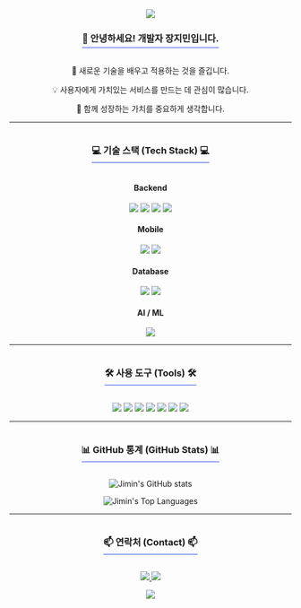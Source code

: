 <div align="center">
  <img src="https://capsule-render.vercel.app/api?type=waving&color=0:254be4,100:25f0f4&height=240&text=Welcome%20to%20Jimin's%20GitHub!&animation=twinkling&fontColor=a0bede&fontSize=60" />
</div>

<div align="center"> 
  <h3 style="border-bottom: 1px solid #254be4; display: inline-block; padding-bottom: 5px;">👋 안녕하세요! 개발자 장지민입니다.</h3>
  <p>🚀 새로운 기술을 배우고 적용하는 것을 즐깁니다.</p>
  <p>💡 사용자에게 가치있는 서비스를 만드는 데 관심이 많습니다.</p>
  <p>🌱 함께 성장하는 가치를 중요하게 생각합니다.</p>
</div>

<hr/>

<div align="center">
  <h3 style="border-bottom: 1px solid #254be4; display: inline-block; padding-bottom: 5px;">💻 기술 스택 (Tech Stack) 💻</h3>
  
  <h4>Backend</h4>
  <p>
    <img src="https://img.shields.io/badge/Java-007396?style=for-the-badge&logo=java&logoColor=white"/>
    <img src="https://img.shields.io/badge/Python-3776AB?style=for-the-badge&logo=python&logoColor=white"/>
    <img src="https://img.shields.io/badge/Spring Boot-6DB33F?style=for-the-badge&logo=springboot&logoColor=white"/>
    <img src="https://img.shields.io/badge/C-00599C?style=for-the-badge&logo=c&logoColor=white"/>
  </p>
  
  <h4>Mobile</h4>
  <p>
    <img src="https://img.shields.io/badge/Flutter-02569B?style=for-the-badge&logo=flutter&logoColor=white"/>
    <img src="https://img.shields.io/badge/Dart-0175C2?style=for-the-badge&logo=dart&logoColor=white"/>
  </p>
  
  <h4>Database</h4>
  <p>
    <img src="https://img.shields.io/badge/MySQL-4479A1?style=for-the-badge&logo=mysql&logoColor=white"/>
    <img src="https://img.shields.io/badge/MariaDB-003545?style=for-the-badge&logo=mariadb&logoColor=white"/>
  </p>
  
  <h4>AI / ML</h4>
  <p>
    <img src="https://img.shields.io/badge/PyTorch-EE4C2C?style=for-the-badge&logo=pytorch&logoColor=white"/>
  </p>
</div>

<hr/>

<div align="center">
  <h3 style="border-bottom: 1px solid #254be4; display: inline-block; padding-bottom: 5px;">🛠️ 사용 도구 (Tools) 🛠️</h3>
  <p>
    <img src="https://img.shields.io/badge/Git-F05032?style=for-the-badge&logo=git&logoColor=white"/>
    <img src="https://img.shields.io/badge/GitHub-181717?style=for-the-badge&logo=github&logoColor=white"/>
    <img src="https://img.shields.io/badge/VS Code-007ACC?style=for-the-badge&logo=visualstudiocode&logoColor=white"/>
    <img src="https://img.shields.io/badge/IntelliJ IDEA-000000?style=for-the-badge&logo=intellijidea&logoColor=white"/>
    <img src="https://img.shields.io/badge/Android Studio-3DDC84?style=for-the-badge&logo=androidstudio&logoColor=white"/>
    <img src="https://img.shields.io/badge/Figma-F24E1E?style=for-the-badge&logo=figma&logoColor=white"/>
    <img src="https://img.shields.io/badge/Notion-000000?style=for-the-badge&logo=notion&logoColor=white"/>
  </p>
</div>

<hr/>

<div align="center">
  <h3 style="border-bottom: 1px solid #254be4; display: inline-block; padding-bottom: 5px;">📊 GitHub 통계 (GitHub Stats) 📊</h3>
  <p>
    <img src="https://github-readme-stats.vercel.app/api?username=jangjimin9766&show_icons=true&theme=material-palenight&include_all_commits=true&count_private=true" alt="Jimin's GitHub stats" />
  </p>
  <p>
    <img src="https://github-readme-stats.vercel.app/api/top-langs/?username=jangjimin9766&layout=compact&theme=material-palenight" alt="Jimin's Top Languages" />
  </p>
</div>

<hr/>

<div align="center">
  <h3 style="border-bottom: 1px solid #254be4; display: inline-block; padding-bottom: 5px;">📫 연락처 (Contact) 📫</h3>
  <p>
    <a href="mailto:jangjimin9766@gmail.com">
      <img src="https://img.shields.io/badge/Gmail-D14836?style=for-the-badge&logo=gmail&logoColor=white" />
    </a>
    <a href="https://github.com/jangjimin9766">
      <img src="https://img.shields.io/badge/GitHub-181717?style=for-the-badge&logo=github&logoColor=white" />
    </a>
  </p>
</div>

<div align="center">
  <img src="https://hits.seeyoufarm.com/api/count/incr/badge.svg?url=https%3A%2F%2Fgithub.com%2Fjangjimin9766&count_bg=%2379C83D&title_bg=%23555555&icon=&edge_flat=false" />
</div>
